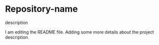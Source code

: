 # Repository-name
description

I am editing the README file. Adding some more details about the project description.
